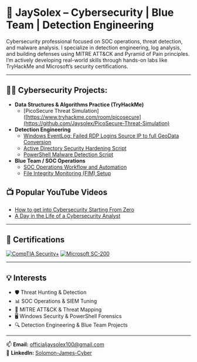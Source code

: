 # 🔐 JaySolex – Cybersecurity | Blue Team | Detection Engineering

Cybersecurity professional focused on SOC operations, threat detection, and malware analysis. I specialize in detection engineering, log analysis, and building defenses using MITRE ATT&CK and Pyramid of Pain principles. I’m actively developing real-world skills through hands-on labs like TryHackMe and Microsoft’s security certifications.

---

<h2>👨‍💻 Cybersecurity Projects:</h2>

- <b>Data Structures & Algorithms Practice (TryHackMe)</b>
  - [PicoSecure Threat Simulation]([https://www.tryhackme.com/room/picosecure](https://github.com/Jaysolex/PicoSecure-Threat-Simulation)
- <b>Detection Engineering</b>
  - [Windows EventLog: Failed RDP Logins Source IP to full GeoData Conversion](https://github.com/jaysolex/Failed-RDP-GeoData)
  - [Active Directory Security Hardening Script](https://github.com/jaysolex/AD-Security-Hardening)
  - [PowerShell Malware Detection Script](https://github.com/jaysolex/PS-Malware-Detection)
- <b>Blue Team / SOC Operations</b>
  - [SOC Operations Workflow and Automation](https://github.com/jaysolex/SOC-Automation-Workflow)
  - [File Integrity Monitoring (FIM) Setup](https://github.com/jaysolex/File-Integrity-Monitoring)

<h2>📺 Popular YouTube Videos</h2>

- [How to get into Cybersecurity Starting From Zero](https://www.youtube.com/watch?v=a83ASGn_V_s)
- [A Day in the Life of a Cybersecurity Analyst](https://www.youtube.com/watch?v=uHy3oM7NnoU)
  
---

## 📜 Certifications

[![CompTIA Security+](https://images.credly.com/size/110x110/images/74790a75-8451-400a-8536-92d792c5184a/CompTIA_Security_2Bce.png)](https://www.credly.com/go/F0u0033OW4upJMhoxeWTGg)
[![Microsoft SC-200](https://images.credly.com/size/110x110/images/f9584e10-bd48-4d71-8d5e-cbc4b4d56c67/image.png)](https://learn.microsoft.com/api/credentials/share/en-ca/SolomonJames-0854/CDDE6ED9AEE5271?sharingId=994121003D1FCBC)

---

## 💡 Interests

- 🛡️ Threat Hunting & Detection  
- 📊 SOC Operations & SIEM Tuning  
- 🧠 MITRE ATT&CK & Threat Mapping  
- 🖥️ Windows Security & PowerShell Forensics  
- 🔍 Detection Engineering & Blue Team Projects  

---

📫 **Email:** officialjaysolex100@gmail.com  
🔗 **LinkedIn:** [Solomon-James-Cyber](https://www.linkedin.com/in/Solomon-James-Cyber)
